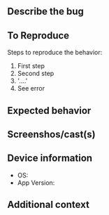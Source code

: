 ## Describe the bug

<!-- A clear and concise description of what the bug is. -->

## To Reproduce

Steps to reproduce the behavior:

1. First step
2. Second step
3. '....'
4. See error

## Expected behavior

<!-- A clear and concise description of what you expected to happen. -->

## Screenshos/cast(s)

<!-- If applicable, add screenshos/cast(s) to help explain your problem. -->

## Device information

- OS:
- App Version:

## Additional context

<!-- Add any other context about the problem here. -->
